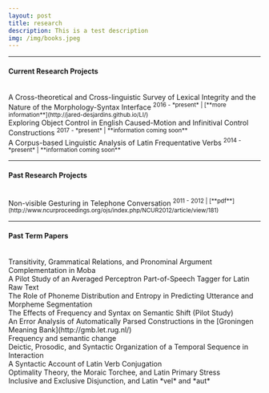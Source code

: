```yaml
---
layout: post
title: research
description: This is a test description
img: /img/books.jpeg
---
```


***
<sub></sub>
<a name="current"></a>
<h4>Current Research Projects</h4>  
<br>
A Cross-theoretical and Cross-linguistic Survey of Lexical Integrity and the Nature of the Morphology-Syntax Interface  
<sup>2016 - *present* | [**more information**](http://jared-desjardins.github.io/LI/)</sup>  
<br>
Exploring Object Control in English Caused-Motion and Infinitival Control Constructions  
<sup>2017 - *present* | **information coming soon**</sup>  
<br>
A Corpus-based Linguistic Analysis of Latin Frequentative Verbs  
<sup>2014 - *present* | **information coming soon**</sup>  
<br>

***
<sub></sub>
<a name="past"></a>
<h4>Past Research Projects</h4>  
<br>
Non-visible Gesturing in Telephone Conversation  
<sup>2011 - 2012 | [**pdf**](http://www.ncurproceedings.org/ojs/index.php/NCUR2012/article/view/181)</sup>  
<br>

***
<sub></sub>
<a name="termpapers"></a>
<h4>Past Term Papers</h4>
<br>
Transitivity, Grammatical Relations, and Pronominal Argument Complementation in Moba
<br>
A Pilot Study of an Averaged Perceptron Part-of-Speech Tagger for Latin Raw Text
<br>
The Role of Phoneme Distribution and Entropy in Predicting Utterance and Morpheme Segmentation
<br>
The Effects of Frequency and Syntax on Semantic Shift (Pilot Study)
<br>
An Error Analysis of Automatically Parsed Constructions in the [Groningen Meaning Bank](http://gmb.let.rug.nl/)
<br>
Frequency and semantic change
<br>
Deictic, Prosodic, and Syntactic Organization of a Temporal Sequence in Interaction
<br>
A Syntactic Account of Latin Verb Conjugation
<br>
Optimality Theory, the Moraic Torchee, and Latin Primary Stress
<br>
Inclusive and Exclusive Disjunction, and Latin *vel* and *aut*
